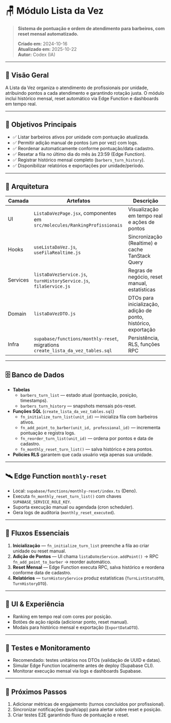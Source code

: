 # 🪑 Módulo Lista da Vez

> **Sistema de pontuação e ordem de atendimento para barbeiros, com reset mensal automatizado.**
>
> **Criado em:** 2024-10-16  
> **Atualizado em:** 2025-10-22  
> **Autor:** Codex (IA)

---

## 🎯 Visão Geral

A Lista da Vez organiza o atendimento de profissionais por unidade, atribuindo pontos a cada atendimento e garantindo rotação justa. O módulo inclui histórico mensal, reset automático via Edge Function e dashboards em tempo real.

---

## 🔑 Objetivos Principais

- ✅ Listar barbeiros ativos por unidade com pontuação atualizada.
- ✅ Permitir adição manual de pontos (um por vez) com logs.
- ✅ Reordenar automaticamente conforme pontuação/data cadastro.
- ✅ Resetar a fila no último dia do mês às 23:59 (Edge Function).
- ✅ Registrar histórico mensal completo (`barbers_turn_history`).
- ✅ Disponibilizar relatórios e exportações por unidade/período.

---

## 🧱 Arquitetura

| Camada   | Artefatos                                                                       | Descrição                                                       |
| -------- | ------------------------------------------------------------------------------- | --------------------------------------------------------------- |
| UI       | `ListaDaVezPage.jsx`, componentes em `src/molecules/RankingProfissionais`       | Visualização em tempo real e ações de pontos                    |
| Hooks    | `useListaDaVez.js`, `useFilaRealtime.js`                                        | Sincronização (Realtime) e cache TanStack Query                 |
| Services | `listaDaVezService.js`, `turnHistoryService.js`, `filaService.js`               | Regras de negócio, reset manual, estatísticas                   |
| Domain   | `listaDaVezDTO.js`                                                              | DTOs para inicialização, adição de ponto, histórico, exportação |
| Infra    | `supabase/functions/monthly-reset`, migrations `create_lista_da_vez_tables.sql` | Persistência, RLS, funções RPC                                  |

---

## 🗄️ Banco de Dados

- **Tabelas**
  - `barbers_turn_list` — estado atual (pontuação, posição, timestamps).
  - `barbers_turn_history` — snapshots mensais pós-reset.
- **Funções SQL** (`create_lista_da_vez_tables.sql`)
  - `fn_initialize_turn_list(unit_id)` — inicializa fila com barbeiros ativos.
  - `fn_add_point_to_barber(unit_id, professional_id)` — incrementa pontuação e registra logs.
  - `fn_reorder_turn_list(unit_id)` — ordena por pontos e data de cadastro.
  - `fn_monthly_reset_turn_list()` — salva histórico e zera pontos.
- **Policies RLS** garantem que cada usuário veja apenas sua unidade.

---

## 🛰️ Edge Function `monthly-reset`

- Local: `supabase/functions/monthly-reset/index.ts` (Deno).
- Executa `fn_monthly_reset_turn_list()` com chaves `SUPABASE_SERVICE_ROLE_KEY`.
- Suporta execução manual ou agendada (cron scheduler).
- Gera logs de auditoria (`monthly_reset_executed`).

---

## 🔄 Fluxos Essenciais

1. **Inicialização** — `fn_initialize_turn_list` preenche a fila ao criar unidade ou reset manual.
2. **Adição de Pontos** — UI chama `listaDaVezService.addPoint()` → RPC `fn_add_point_to_barber` → reorder automático.
3. **Reset Mensal** — Edge Function executa RPC, salva histórico e reordena conforme data de cadastro.
4. **Relatórios** — `turnHistoryService` produz estatísticas (`TurnListStatsDTO`, `TurnHistoryDTO`).

---

## 🎨 UI & Experiência

- Ranking em tempo real com cores por posição.
- Botões de ação rápida (adicionar ponto, reset manual).
- Modais para histórico mensal e exportação (`ExportDataDTO`).

---

## 🧪 Testes e Monitoramento

- Recomendado: testes unitários nos DTOs (validação de UUID e datas).
- Simular Edge Function localmente antes de deploy (Supabase CLI).
- Monitorar execução mensal via logs e dashboards Supabase.

---

## 📌 Próximos Passos

1. Adicionar métricas de engajamento (turnos concluídos por profissional).
2. Sincronizar notificações (push/app) para alertar sobre reset e posição.
3. Criar testes E2E garantindo fluxo de pontuação e reset.

